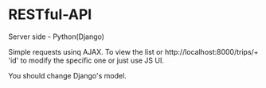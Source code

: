 # RESTful-API

Server side - Python(Django)

Simple requests usinq AJAX. To view the list 
                             or http://localhost:8000/trips/+ 'id'  to modify the specific one or just use JS UI.

You should change Django's model.
